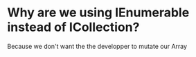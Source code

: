 ﻿# Why are we using IEnumerable instead of ICollection?
Because we don't want the the developper to mutate our Array